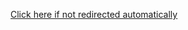 

[Click here if not redirected automatically]([/qranalysis/projects/quantile-regression/](https://saisri27.github.io/qranalysis/projects/quantile-regression/))


